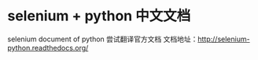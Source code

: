# selenium + python 中文文档
selenium document of python
尝试翻译官方文档
文档地址：http://selenium-python.readthedocs.org/
